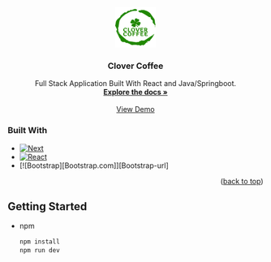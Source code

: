 <a name="readme-top"></a>

<!-- PROJECT LOGO -->
<br />
<div align="center">
  <a href="https://github.com/github_username/repo_name">
    <img src="public/clover-logo.png" alt="Logo" width="80" height="80">
  </a>

<h3 align="center">Clover Coffee</h3>

  <p align="center">
    Full Stack Application Built With React and Java/Springboot.
    <br />
    <a href="https://github.com/orgs/Clover-Coffee/repositories"><strong>Explore the docs »</strong></a>
    <br />
    <br />
    <a href="https://clover-coffee.vercel.app/">View Demo</a>
  </p>
</div>

### Built With

* [![Next][Next.js]][Next-url]
* [![React][React.js]][React-url]
* [![Bootstrap][Bootstrap.com]][Bootstrap-url]

<p align="right">(<a href="#readme-top">back to top</a>)</p>



<!-- GETTING STARTED -->
## Getting Started

* npm
  ```sh
  npm install
  npm run dev
  ```


[Next.js]: https://img.shields.io/badge/next.js-000000?style=for-the-badge&logo=nextdotjs&logoColor=white
[Next-url]: https://nextjs.org/
[React.js]: https://img.shields.io/badge/React-20232A?style=for-the-badge&logo=react&logoColor=61DAFB
[React-url]: https://reactjs.org/